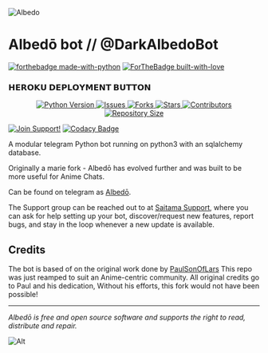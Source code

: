 ![Albedo](https://telegra.ph/file/104bc33aa49969952c611.jpg)
# Albedō bot // @DarkAlbedoBot

[![forthebadge made-with-python](http://ForTheBadge.com/images/badges/made-with-python.svg)](https://www.python.org/)
[![ForTheBadge built-with-love](http://ForTheBadge.com/images/badges/built-with-love.svg)](https://GitHub.com/Dank-del/)</br>

<h3> 𝗛𝗘𝗥𝗢𝗞𝗨 𝗗𝗘𝗣𝗟𝗢𝗬𝗠𝗘𝗡𝗧 𝗕𝗨𝗧𝗧𝗢𝗡 </h3>
</h3>

<p align="center"><a href="https://dashboard.heroku.com/new?template=https://github.com/badmunda011/AlbedoBot"> <img 

![Python Version](https://img.shields.io/badge/python-3.10-green?style=for-the-badge&logo=appveyor)
![Issues](https://img.shields.io/github/issues/Rachit-Pal/AlbedoBot?style=for-the-badge&logo=appveyor)
![Forks](https://img.shields.io/github/forks/Rachit-Pal/AlbedoBot?style=for-the-badge&logo=appveyor)
![Stars](https://img.shields.io/github/stars/Rachit-Pal/AlbedoBot?style=for-the-badge&logo=appveyor)
![Contributors](https://img.shields.io/github/contributors/Rachit-Pal/AlbedoBot?style=for-the-badge&logo=appveyor)
![Repository Size](https://img.shields.io/github/repo-size/Rachit-Pal/AlbedoBot?style=for-the-badge&logo=appveyor)</br>


[![Join Support!](https://img.shields.io/badge/Support%20Chat-Saitama%20Support-red)](https://t.me/SaitamaBotSupport)
[![Codacy Badge](https://app.codacy.com/project/badge/Grade/cfb691a93a064d9ea753ef2b5fccf797)](https://www.codacy.com/manual/Dank-del/EnterpriseALRobot?utm_source=github.com&amp;utm_medium=referral&amp;utm_content=Dank-del/EnterpriseALRobot&amp;utm_campaign=Badge_Grade)


A modular telegram Python bot running on python3 with an sqlalchemy database.

Originally a marie fork - Albedō has evolved further and was built to be more useful for Anime Chats.

Can be found on telegram as [Albedō](https://t.me/DarkAlbedoBot).

The Support group can be reached out to at [Saitama Support](https://t.me/SaitamaBotSupport), where you can ask for help setting up your bot, discover/request new features, report bugs, and stay in the loop whenever a new update is available.


## Credits
The bot is based of on the original work done by [PaulSonOfLars](https://github.com/PaulSonOfLars)
This repo was just reamped to suit an Anime-centric community. All original credits go to Paul and his dedication, Without his efforts, this fork would not have been possible!

-------------------------------------------------------------------------------------


*Albedō is free and open source software and supports the right to read, distribute and repair.*


![Alt](https://repobeats.axiom.co/api/embed/69454d2c32d12d08f2b8a05924aeae52bc324a1d.svg "Repobeats analytics image")
